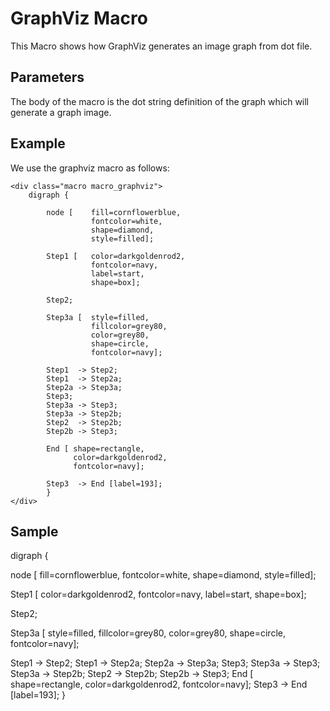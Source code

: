 # GraphViz Macro

This Macro shows how GraphViz generates an image graph from dot file.

## Parameters

The body of the macro is the dot string definition of the graph which will generate a graph image.

## Example
We use the graphviz macro as follows:

    <div class="macro macro_graphviz">
        digraph {

            node [    fill=cornflowerblue,
                      fontcolor=white,
                      shape=diamond,
                      style=filled];

            Step1 [   color=darkgoldenrod2,
                      fontcolor=navy,
                      label=start,
                      shape=box];

            Step2;

            Step3a [  style=filled,
                      fillcolor=grey80,
                      color=grey80,
                      shape=circle,
                      fontcolor=navy];

            Step1  -> Step2;
            Step1  -> Step2a;
            Step2a -> Step3a;
            Step3;
            Step3a -> Step3;
            Step3a -> Step2b;
            Step2  -> Step2b;
            Step2b -> Step3;

            End [ shape=rectangle,
                  color=darkgoldenrod2,
                  fontcolor=navy];

            Step3  -> End [label=193];
            }
    </div>

## Sample

<div class="macro macro_graphviz">
digraph {

  node [    fill=cornflowerblue,
            fontcolor=white,
            shape=diamond,
            style=filled];

  Step1 [   color=darkgoldenrod2,
            fontcolor=navy,
            label=start,
            shape=box];

  Step2;

  Step3a [  style=filled,
            fillcolor=grey80,
            color=grey80,
            shape=circle,
            fontcolor=navy];

  Step1  -> Step2;
  Step1  -> Step2a;
  Step2a -> Step3a;
  Step3;
  Step3a -> Step3;
  Step3a -> Step2b;
  Step2  -> Step2b;
  Step2b -> Step3;
  End [ shape=rectangle,
        color=darkgoldenrod2,
        fontcolor=navy];
  Step3  -> End [label=193];
}
</div>

